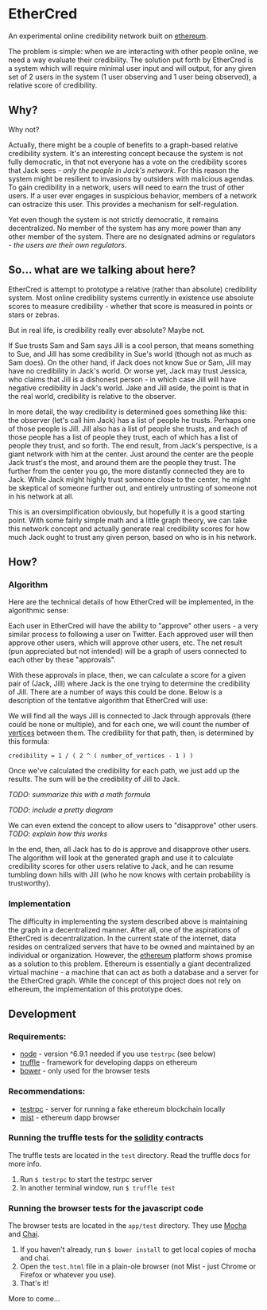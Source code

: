 # EtherCred

An experimental online credibility network built on [ethereum](https://www.ethereum.org/).

The problem is simple: when we are interacting with other people online, we need a way evaluate their credibility. The solution put forth by EtherCred is a system which will require minimal user input and will output, for any given set of 2 users in the system (1 user observing and 1 user being observed), a relative score of credibility.

## Why?

Why not?

Actually, there might be a couple of benefits to a graph-based relative credibility system. It's an interesting concept because the system is not fully democratic, in that not everyone has a vote on the credibility scores that Jack sees - *only the people in Jack's network*. For this reason the system might be resilient to invasions by outsiders with malicious agendas. To gain credibility in a network, users will need to earn the trust of other users. If a user ever engages in suspicious behavior, members of a network can ostracize this user. This provides a mechanism for self-regulation.

Yet even though the system is not strictly democratic, it remains decentralized. No member of the system has any more power than any other member of the system. There are no designated admins or regulators - *the users are their own regulators*.

## So... what are we talking about here?

EtherCred is attempt to prototype a relative (rather than absolute) credibility system. Most online credibility systems currently in existence use absolute scores to measure credibility - whether that score is measured in points or stars or zebras.

But in real life, is credibility really ever absolute? Maybe not.

If Sue trusts Sam and Sam says Jill is a cool person, that means something to Sue, and Jill has some credibility in Sue's world (though not as much as Sam does). On the other hand, if Jack does not know Sue or Sam, Jill may have no credibility in Jack's world. Or worse yet, Jack may trust Jessica, who claims that Jill is a dishonest person - in which case Jill will have negative credibility in Jack's world. Jake and Jill aside, the point is that in the real world, credibility is relative to the observer.

In more detail, the way credibility is determined goes something like this: the observer (let's call him Jack) has a list of people he trusts. Perhaps one of those people is Jill. Jill also has a list of people she trusts, and each of those people has a list of people they trust, each of which has a list of people they trust, and so forth. The end result, from Jack's perspective, is a giant network with him at the center. Just around the center are the people Jack trust's the most, and around them are the people they trust. The further from the center you go, the more distantly connected they are to Jack. While Jack might highly trust someone close to the center, he might be skeptical of someone further out, and entirely untrusting of someone not in his network at all.

This is an oversimplification obviously, but hopefully it is a good starting point. With some fairly simple math and a little graph theory, we can take this network concept and actually generate real credibility scores for how much Jack ought to trust any given person, based on who is in his network.

## How?

### Algorithm

Here are the technical details of how EtherCred will be implemented, in the algorithmic sense:

Each user in EtherCred will have the ability to "approve" other users - a very similar process to following a user on Twitter. Each approved user will then approve other users, which will approve other users, etc. The net result (pun appreciated but not intended) will be a graph of users connected to each other by these "approvals".

With these approvals in place, then, we can calculate a score for a given pair of (Jack, Jill) where Jack is the one trying to determine the credibility of Jill. There are a number of ways this could be done. Below is a description of the tentative algorithm that EtherCred will use:

We will find all the ways Jill is connected to Jack through approvals (there could be none or multiple), and for each one, we will count the number of [vertices](https://en.wikipedia.org/wiki/Vertex_(graph_theory)) between them. The credibility for that path, then, is determined by this formula:

`credibility = 1 / ( 2 ^ ( number_of_vertices - 1 ) )`

Once we've calculated the credibility for each path, we just add up the results. The sum will be the credibility of Jill to Jack.

*TODO: summarize this with a math formula*

*TODO: include a pretty diagram*

We can even extend the concept to allow users to "disapprove" other users. *TODO: explain how this works*

In the end, then, all Jack has to do is approve and disapprove other users. The algorithm will look at the generated graph and use it to calculate credibility scores for other users relative to Jack, and he can resume tumbling down hills with Jill (who he now knows with certain probability is trustworthy).

### Implementation

The difficulty in implementing the system described above is maintaining the graph in a decentralized manner. After all, one of the aspirations of EtherCred is decentralization. In the current state of the internet, data resides on centralized servers that have to be owned and maintained by an individual or organization. However, the [ethereum](https://www.ethereum.org/) platform shows promise as a solution to this problem. Ethereum is essentially a giant decentralized virtual machine - a machine that can act as both a database and a server for the EtherCred graph. While the concept of this project does not rely on ethereum, the implementation of this prototype does.

## Development

### Requirements:
- [node](https://github.com/nodejs/node) - version ^6.9.1 needed if you use `testrpc` (see below)
- [truffle](https://github.com/ConsenSys/truffle) - framework for developing dapps on ethereum
- [bower](https://github.com/bower/bower) - only used for the browser tests

### Recommendations:
- [testrpc](https://github.com/ethereumjs/testrpc) - server for running a fake ethereum blockchain locally
- [mist](https://github.com/ethereum/mist) - ethereum dapp browser

### Running the truffle tests for the [solidity](https://solidity.readthedocs.io/en/develop/) contracts

The truffle tests are located in the `test` directory. Read the truffle docs for more info.

1. Run `$ testrpc` to start the testrpc server
2. In another terminal window, run `$ truffle test`

### Running the browser tests for the javascript code

The browser tests are located in the `app/test` directory. They use [Mocha](https://github.com/mochajs/mocha) and [Chai](https://github.com/chaijs/chai).

1. If you haven't already, run `$ bower install` to get local copies of mocha and chai.
2. Open the `test.html` file in a plain-ole browser (not Mist - just Chrome or Firefox or whatever you use).
3. That's it!

More to come...
